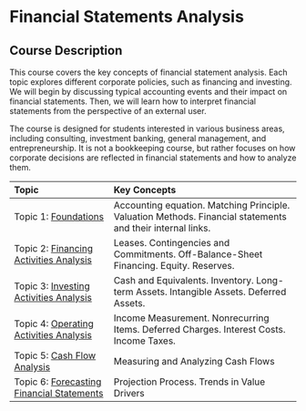 # Financial Statements Analysis

## Course Description

This course covers the key concepts of financial statement analysis. Each topic explores different corporate policies, such as financing and investing. We will begin by discussing typical accounting events and their impact on financial statements. Then, we will learn how to interpret financial statements from the perspective of an external user.

The course is designed for students interested in various business areas, including consulting, investment banking, general management, and entrepreneurship. It is not a bookkeeping course, but rather focuses on how corporate decisions are reflected in financial statements and how to analyze them.


| Topic                                     | Key Concepts                                                                                                                                              |
|:-------------------------------------------|:------------------------------------------------------------------------------------------------------------------------------------------------------------------------|
| Topic 1: [Foundations](https://marceloortizm.com/lecture_financial_statements_analysis/topic_1_foundations.html)             | Accounting equation. Matching Principle. Valuation Methods. Financial statements and their internal links.  |
| Topic 2: [Financing Activities Analysis](https://marceloortizm.com/lecture_financial_statements_analysis/topic_2_financing.html)    | Leases. Contingencies and Commitments. Off-Balance-Sheet Financing. Equity. Reserves.                                                |
| Topic 3: [Investing Activities Analysis](https://marceloortizm.com/lecture_financial_statements_analysis/topic_3_investing.html)    | Cash and Equivalents. Inventory. Long-term Assets. Intangible Assets. Deferred Assets.                                |
| Topic 4: [Operating Activities Analysis](https://marceloortizm.com/lecture_financial_statements_analysis/topic_4_operating.html)    | Income Measurement. Nonrecurring Items. Deferred Charges. Interest Costs. Income Taxes.                             |
| Topic 5: [Cash Flow Analysis](https://marceloortizm.com/lecture_financial_statements_analysis/topic_5_cashflows.html)    | Measuring and Analyzing Cash Flows                             |
| Topic 6: [Forecasting Financial Statements ](https://marceloortizm.com/lecture_financial_statements_analysis/topic_6_forecasting.html)| Projection Process. Trends in Value Drivers                                                                                       |

